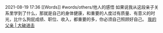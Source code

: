2021-08-19  17:36
[[Words]]
#words/others/他人的感悟
如果说我从这段亲子关系里学到了什么，那就是自己的身体健康，和重要的人度过有质量、有意义的时光，比什么狗屁成绩、职位、收入，都重要的多，你必须自己照顾好自己。
[我的父亲 | 大破进击](https://jesor.me/2021/my-father/)